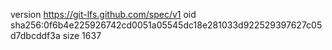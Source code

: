 version https://git-lfs.github.com/spec/v1
oid sha256:0f6b4e225926742cd0051a05545dc18e281033d922529397627c05d7dbcddf3a
size 1637
